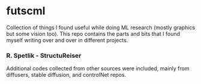 # futscml

Collection of things I found useful while doing ML research (mostly graphics but some vision too).
This repo contains the parts and bits that I found myself writing over and over in different projects.


### R. Spetlik - StructuReiser 
Additional codes collected from other sources were included, mainly from diffusers, stable diffusion, and controlNet repos.